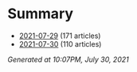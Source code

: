 # Summary
* [2021-07-29](https://github.com/nuuuwan/news_lk/blob/data/news_lk.2021-07-29.json) (171 articles)
* [2021-07-30](https://github.com/nuuuwan/news_lk/blob/data/news_lk.2021-07-30.json) (110 articles)

*Generated at 10:07PM, July 30, 2021*
